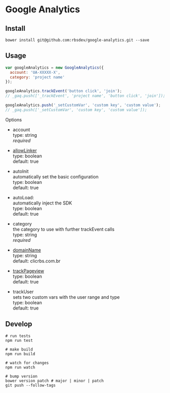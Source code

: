 # Google Analytics

## Install

```shell
bower install git@github.com:rbsdev/google-analytics.git --save
```

## Usage

```javascript
var googleAnalytics = new GoogleAnalytics({
  account: 'UA-XXXXX-X',
  category: 'project name'
});

googleAnalytics.trackEvent('button click', 'join');
// _gaq.push(['_trackEvent', 'project name', 'button click', 'join']);

googleAnalytics.push('_setCustomVar', 'custom key', 'custom value');
// _gaq.push(['_setCustomVar', 'custom key', 'custom value']);
```

Options

* account
  <br>
  type: string
  <br>
  *required*

* [allowLinker](https://developers.google.com/analytics/devguides/collection/gajs/methods/gaJSApiDomainDirectory#_gat.GA_Tracker_._setAllowLinker)
  <br>
  type: boolean
  <br>
  default: true

* autoInit
  <br>
  automatically set the basic configuration
  <br>
  type: boolean
  <br>
  default: true

* autoLoad:
  <br>
  automatically inject the SDK
  <br>
  type: boolean
  <br>
  default: true

* category
  <br>
  the category to use with further trackEvent calls
  <br>
  type: string
  <br>
  *required*

* [domainName](https://developers.google.com/analytics/devguides/collection/gajs/methods/gaJSApiDomainDirectory#_gat.GA_Tracker_._setDomainName)
  <br>
  type: string
  <br>
  default: clicrbs.com.br

* [trackPageview](https://developers.google.com/analytics/devguides/collection/gajs/methods/gaJSApiBasicConfiguration#_gat.GA_Tracker_._trackPageview)
  <br>
  type: boolean
  <br>
  default: true

* trackUser
  <br>
  sets two custom vars with the user range and type
  <br>
  type: boolean
  <br>
  default: true

## Develop

```shell
# run tests
npm run test

# make build
npm run build

# watch for changes
npm run watch

# bump version
bower version patch # major | minor | patch
git push --follow-tags
```
